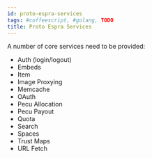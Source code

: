 ```yaml
---
id: proto-espra-services
tags: #coffeescript, #golang, TODO
title: Proto Espra Services
---
```


A number of core services need to be provided:

* Auth (login/logout)
* Embeds
* Item
* Image Proxying
* Memcache
* OAuth
* Pecu Allocation
* Pecu Payout
* Quota
* Search
* Spaces
* Trust Maps
* URL Fetch